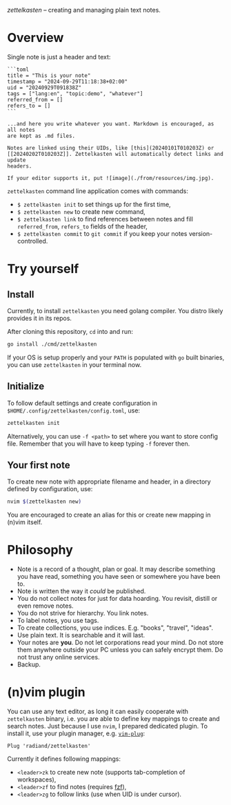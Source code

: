 _zettelkasten_ – creating and managing plain text notes.

# Overview

Single note is just a header and text:

````
```toml
title = "This is your note"
timestamp = "2024-09-29T11:18:38+02:00"
uid = "20240929T091838Z"
tags = ["lang:en", "topic:demo", "whatever"]
referred_from = []
refers_to = []
```

...and here you write whatever you want. Markdown is encouraged, as all notes
are kept as .md files.

Notes are linked using their UIDs, like [this](20240101T010203Z) or
[[20240202T010203Z]]. Zettelkasten will automatically detect links and update
headers.

If your editor supports it, put ![image](./from/resources/img.jpg).
````

`zettelkasten` command line application comes with commands:

- `$ zettelkasten init` to set things up for the first time,
- `$ zettelkasten new` to create new command,
- `$ zettelkasten link` to find references between notes and fill
  `referred_from`, `refers_to` fields of the header,
- `$ zettelkasten commit` to `git commit` if you keep your notes
  version-controlled.

# Try yourself

## Install

Currently, to install `zettelkasten` you need golang compiler. You distro likely
provides it in its repos.

After cloning this repository, `cd` into and run:

```bash
go install ./cmd/zettelkasten
```

If your OS is setup properly and your `PATH` is populated with `go` built
binaries, you can use `zettelkasten` in your terminal now.

## Initialize

To follow default settings and create configuration in
`$HOME/.config/zettelkasten/config.toml`, use:

```bash
zettelkasten init
```

Alternatively, you can use `-f <path>` to set where you want to store config
file. Remember that you will have to keep typing `-f` forever then.

## Your first note

To create new note with appropriate filename and header, in a directory defined
by configuration, use:

```bash
nvim $(zettelkasten new)
```

You are encouraged to create an alias for this or create new mapping in (n)vim
itself.

# Philosophy

- Note is a record of a thought, plan or goal. It may describe something you
  have read, something you have seen or somewhere you have been to.
- Note is written the way it _could_ be published.
- You do not collect notes for just for data hoarding. You revisit, distill or
  even remove notes.
- You do not strive for hierarchy. You link notes.
- To label notes, you use tags.
- To create collections, you use indices. E.g. "books", "travel", "ideas".
- Use plain text. It is searchable and it will last.
- Your notes are **you**. Do not let corporations read your mind. Do not store
  them anywhere outside your PC unless you can safely encrypt them. Do not trust
  any online services.
- Backup.

# (n)vim plugin

You can use any text editor, as long it can easily cooperate with `zettelkasten`
binary, i.e. you are able to define key mappings to create and search notes.
Just because I use `nvim`, I prepared dedicated plugin. To install it, use your
plugin manager, e.g. [`vim-plug`](https://github.com/junegunn/vim-plug):

```vim
Plug 'radiand/zettelkasten'
```

Currently it defines following mappings:

- `<leader>zk` to create new note (supports tab-completion of workspaces),
- `<leader>zf` to find notes (requires [fzf](https://github.com/junegunn/fzf)),
- `<leader>zg` to follow links (use when UID is under cursor).

